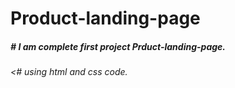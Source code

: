 # Product-landing-page
<h5># I am complete first project Prduct-landing-page.</h5>
<h6><# using html and css code.</h6>
